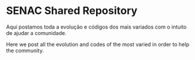 # SENAC Shared Repository

Aqui postamos toda a evolução e códigos dos mais variados com o intuito de ajudar a comunidade.

Here we post all the evolution and codes of the most varied in order to help the community.
